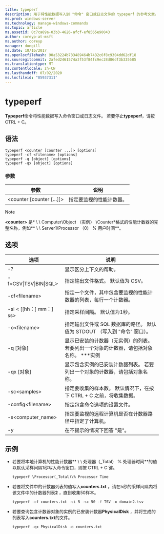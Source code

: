 ```yaml
---
title: typeperf
description: 用于将性能数据写入到 "命令" 窗口或日志文件的 typeperf 的参考文章。
ms.prod: windows-server
ms.technology: manage-windows-commands
ms.topic: article
ms.assetid: 0c7ca89a-03b3-4626-afcf-ef8565e90043
author: coreyp-at-msft
ms.author: coreyp
manager: dongill
ms.date: 10/16/2017
ms.openlocfilehash: 90a53224b733489464b7432c6f8c9304dd62df18
ms.sourcegitcommit: 2afed2461574a3f53f84fc9ec28d86df3b335685
ms.translationtype: MT
ms.contentlocale: zh-CN
ms.lasthandoff: 07/02/2020
ms.locfileid: "85937311"
---
```

# <a name="typeperf"></a>typeperf

**Typeperf**命令将性能数据写入命令窗口或日志文件。 若要停止**typeperf**，请按 CTRL + C。

## <a name="syntax"></a>语法

```
typeperf <counter [counter ...]> [options]
typeperf -cf <filename> [options]
typeperf -q [object] [options]
typeperf -qx [object] [options]
```

### <a name="parameters"></a>参数

|参数|说明|
|---------|-----------|
|\<counter [counter […]]>|指定要监视的性能计数器。|

> [!NOTE]
> **\<counter>** 是* \\ \\ Computer\Object （实例） \Counter*格式的性能计数器的完整名称，例如** \\ \\ Server1\Processor （0） \% 用户时间**。

## <a name="options"></a>选项

|                   选项                   |                                                         说明                                                          |
|--------------------------------------------|------------------------------------------------------------------------------------------------------------------------------|
|                     -?                     |                                               显示区分上下文的帮助。                                               |
| -f\<CSV&verbar;TSV&verbar;BIN&verbar;SQL> |                                    指定输出文件格式。 默认值为 CSV。                                     |
|              -cf\<filename>               |              指定一个文件，其中包含要监视的性能计数器的列表，每行一个计数器。               |
|             -si < [[hh：] mm：] ss>             |                                  指定采样间隔。 默认值为1秒。                                   |
|               -o\<filename>               |     指定输出文件或 SQL 数据库的路径。 默认值为 STDOUT （写入到 "命令" 窗口）。      |
|                -q [对象]                 | 显示已安装的计数器（无实例）的列表。 若要列出一个对象的计数器，请包括对象名称。 \*\*\*实例 |
|                -qx [对象]                |        显示包含实例的已安装计数器列表。 若要列出一个对象的计数器，请包括对象名称。        |
|               -sc\<samples>               |             指定要收集的样本数。 默认情况下，在按下 CTRL + C 之前，将收集数据。              |
|            -config\<filename>             |                                    指定包含命令选项的设置文件。                                     |
|            -s\<computer_name>             |                   指定要监视的远程计算机是否在计数器路径中指定了计算机。                    |
|                     -y                     |                                        在不提示的情况下回答 "是"。                                        |

## <a name="examples"></a>示例

- 若要将本地计算机的性能计数器** \\ \\ 处理器（_Total） \% 处理器时间**的值以默认采样间隔1秒写入命令窗口，则按 CTRL + C 键。
  ```
  typeperf \Processor(_Total)\% Processor Time
  ```
- 若要将文件中的计数器列表的值写入**counters.txt** ，请在5秒的采样间隔内将该文件中的计数器列表**2** ，直到收集50样本。
  ```
  typeperf -cf counters.txt -si 5 -sc 50 -f TSV -o domain2.tsv
  ```
- 若要查询包含计数器对象的实例的已安装计数器**PhysicalDisk** ，并将生成的列表写入**counters.txt**的文件。
  ```
  typeperf -qx PhysicalDisk -o counters.txt
  ```
